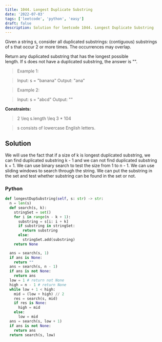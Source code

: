 ```yaml
---
title: 1044. Longest Duplicate Substring
date: '2022-07-03'
tags: ['leetcode', 'python', 'easy']
draft: false
description: Solution for leetcode 1044. Longest Duplicate Substring
---
```


 
Given a string s, consider all duplicated substrings: (contiguous) substrings of s that occur 2 or more times. The occurrences may overlap.

Return any duplicated substring that has the longest possible length. If s does not have a duplicated substring, the answer is "".

> Example 1:

> Input: s <TeX>=</TeX> "banana"
> Output: "ana"

> Example 2:

> Input: s <TeX>=</TeX> "abcd"
> Output: ""

**Constraints:**

> 2 <TeX>\leq</TeX> s.length <TeX>\leq</TeX> 3 * 104

> s consists of lowercase English letters.

## Solution
We will use the fact that if a size of k is longest duplicated substring, we can find duplicated substring k - 1 and we can not find duplicated substring k + 1. We can use binary search to test the size from 1 to n - 1. We can use sliding windows to search through the string. We can put the substring in the set and test whether substring can be found in the set or not.

### Python
```python
def longestDupSubstring(self, s: str) -> str:
  n = len(s)
  def search(s, k):
    stringSet = set()
    for i in range(n - k + 1):
      substring = s[i: i + k]
      if substring in stringSet:
        return substring
      else:
        stringSet.add(substring)
    return None

  ans = search(s, 1)
  if ans is None:
    return ""
  ans = search(s, n - 1)
  if ans is not None:
    return ans
  low = 1 # return not None
  high = n - 1 # return None
  while low + 1 < high:
    mid = (low + high) // 2
    res = search(s, mid)
    if res is None:
      high = mid
    else:
      low = mid
  ans = search(s, low + 1)
  if ans is not None:
    return ans
  return search(s, low)

```
